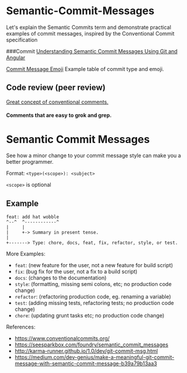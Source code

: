 # Semantic-Commit-Messages
Let's explain the Semantic Commits term and demonstrate practical examples of commit messages, inspired by the Conventional Commit specification 

###Commit
[Understanding Semantic Commit Messages Using Git and Angular](https://nitayneeman.com/posts/understanding-semantic-commit-messages-using-git-and-angular/)

[Commit Message Emoji](https://gist.github.com/parmentf/035de27d6ed1dce0b36a) Example table of commit type and emoji.

## Code review (peer review)
[Great concept of conventional comments.]( https://conventionalcomments.org/) 

#### Comments that are easy to grok and grep.

# Semantic Commit Messages

See how a minor change to your commit message style can make you a better programmer.

Format: `<type>(<scope>): <subject>`

`<scope>` is optional

## Example

```
feat: add hat wobble
^--^  ^------------^
|     |
|     +-> Summary in present tense.
|
+-------> Type: chore, docs, feat, fix, refactor, style, or test.
```

More Examples:

- `feat`: (new feature for the user, not a new feature for build script)
- `fix`: (bug fix for the user, not a fix to a build script)
- `docs`: (changes to the documentation)
- `style`: (formatting, missing semi colons, etc; no production code change)
- `refactor`: (refactoring production code, eg. renaming a variable)
- `test`: (adding missing tests, refactoring tests; no production code change)
- `chore`: (updating grunt tasks etc; no production code change)

References:

- https://www.conventionalcommits.org/
- https://seesparkbox.com/foundry/semantic_commit_messages
- http://karma-runner.github.io/1.0/dev/git-commit-msg.html
- https://medium.com/dev-genius/make-a-meaningful-git-commit-message-with-semantic-commit-message-b39a79b13aa3